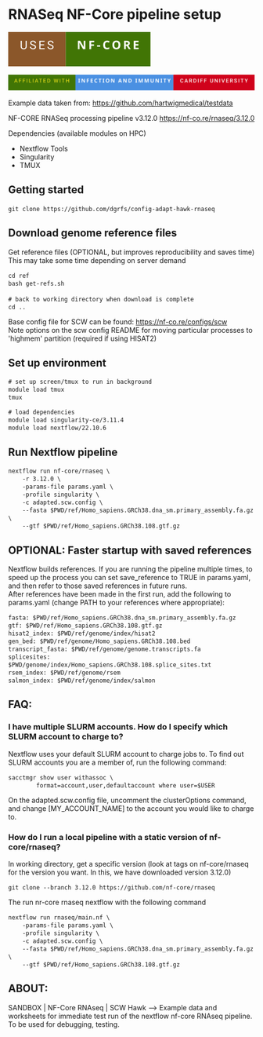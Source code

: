 # RNASeq NF-Core pipeline setup

![Alt text for my SVG](assets/uses-nf-core.svg)

![Alt text for my SVG](assets/affiliated-with-infection-and-immunity-cardiff-university.svg)

Example data taken from:
https://github.com/hartwigmedical/testdata

NF-CORE RNASeq processing pipeline v3.12.0
https://nf-co.re/rnaseq/3.12.0

Dependencies (available modules on HPC)
 - Nextflow Tools
 - Singularity
 - TMUX

## Getting started
```
git clone https://github.com/dgrfs/config-adapt-hawk-rnaseq
```

## Download genome reference files
Get reference files (OPTIONAL, but improves reproducibility and saves time)
This may take some time depending on server demand
```
cd ref
bash get-refs.sh

# back to working directory when download is complete
cd ..
```

Base config file for SCW can be found: https://nf-co.re/configs/scw <br />
Note options on the scw config README for moving particular processes to 'highmem' partition (required if using HISAT2)

## Set up environment
```
# set up screen/tmux to run in background
module load tmux
tmux
```

```
# load dependencies
module load singularity-ce/3.11.4
module load nextflow/22.10.6
```

## Run Nextflow pipeline 
```
nextflow run nf-core/rnaseq \
    -r 3.12.0 \
    -params-file params.yaml \
    -profile singularity \
    -c adapted.scw.config \
    --fasta $PWD/ref/Homo_sapiens.GRCh38.dna_sm.primary_assembly.fa.gz \
    --gtf $PWD/ref/Homo_sapiens.GRCh38.108.gtf.gz 
```

## OPTIONAL: Faster startup with saved references
Nextflow builds references. If you are running the pipeline multiple times, to speed up the process you can set save_reference to TRUE in params.yaml, and then refer to those saved references in future runs. <br />
After references have been made in the first run, add the following to params.yaml (change PATH to your references where appropriate):
```
fasta: $PWD/ref/Homo_sapiens.GRCh38.dna_sm.primary_assembly.fa.gz
gtf: $PWD/ref/Homo_sapiens.GRCh38.108.gtf.gz
hisat2_index: $PWD/ref/genome/index/hisat2
gen_bed: $PWD/ref/genome/Homo_sapiens.GRCh38.108.bed
transcript_fasta: $PWD/ref/genome/genome.transcripts.fa
splicesites: $PWD/genome/index/Homo_sapiens.GRCh38.108.splice_sites.txt
rsem_index: $PWD/ref/genome/rsem
salmon_index: $PWD/ref/genome/index/salmon
```
## FAQ:
### I have multiple SLURM accounts. How do I specify which SLURM account to charge to?
Nextflow uses your default SLURM account to charge jobs to. 
To find out SLURM accounts you are a member of, run the following command:
```
sacctmgr show user withassoc \
        format=account,user,defaultaccount where user=$USER
```

On the adapted.scw.config file, uncomment the clusterOptions command, and change [MY_ACCOUNT_NAME] to the account you would like to charge to.

### How do I run a local pipeline with a static version of nf-core/rnaseq?
In working directory, get a specific version (look at tags on nf-core/rnaseq for the version you want. In this, we have downloaded version 3.12.0)

```
git clone --branch 3.12.0 https://github.com/nf-core/rnaseq
```

The run nr-core rnaseq nextflow with the following command

```
nextflow run rnaseq/main.nf \
    -params-file params.yaml \
    -profile singularity \
    -c adapted.scw.config \
    --fasta $PWD/ref/Homo_sapiens.GRCh38.dna_sm.primary_assembly.fa.gz \
    --gtf $PWD/ref/Homo_sapiens.GRCh38.108.gtf.gz
```


## ABOUT:
SANDBOX | NF-Core RNAseq | SCW Hawk --> Example data and worksheets for immediate test run of the nextflow nf-core RNAseq pipeline. To be used for debugging, testing.
